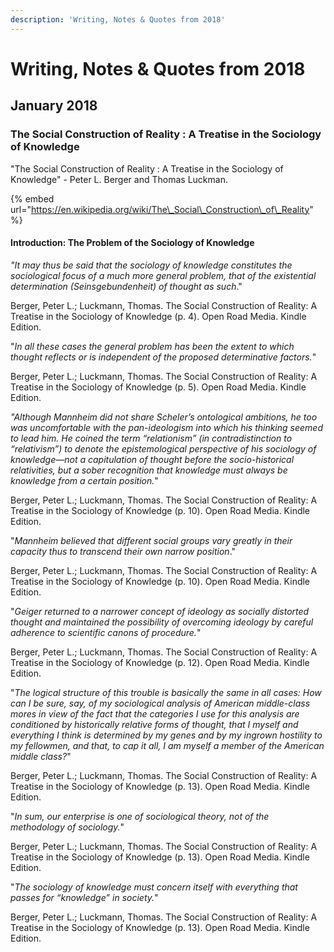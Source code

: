 ```yaml
---
description: 'Writing, Notes & Quotes from 2018'
---
```


# Writing, Notes & Quotes from 2018

## January 2018

### The Social Construction of Reality : A Treatise in the Sociology of Knowledge

"The Social Construction of Reality : A Treatise in the Sociology of Knowledge" - Peter L. Berger and Thomas Luckman.

{% embed url="https://en.wikipedia.org/wiki/The\_Social\_Construction\_of\_Reality" %}

#### Introduction: The Problem of the Sociology of Knowledge

_"It may thus be said that the sociology of knowledge constitutes the sociological focus of a much more general problem, that of the existential determination \(Seinsgebundenheit\) of thought as such_."

Berger, Peter L.; Luckmann, Thomas. The Social Construction of Reality: A Treatise in the Sociology of Knowledge \(p. 4\). Open Road Media. Kindle Edition.

"_In all these cases the general problem has been the extent to which thought reflects or is independent of the proposed determinative factors._"

Berger, Peter L.; Luckmann, Thomas. The Social Construction of Reality: A Treatise in the Sociology of Knowledge \(p. 5\). Open Road Media. Kindle Edition.

_"Although Mannheim did not share Scheler’s ontological ambitions, he too was uncomfortable with the pan-ideologism into which his thinking seemed to lead him. He coined the term “relationism” \(in contradistinction to “relativism”\) to denote the epistemological perspective of his sociology of knowledge—not a capitulation of thought before the socio-historical relativities, but a sober recognition that knowledge must always be knowledge from a certain position._"

Berger, Peter L.; Luckmann, Thomas. The Social Construction of Reality: A Treatise in the Sociology of Knowledge \(p. 10\). Open Road Media. Kindle Edition.

"_Mannheim believed that different social groups vary greatly in their capacity thus to transcend their own narrow position_."

Berger, Peter L.; Luckmann, Thomas. The Social Construction of Reality: A Treatise in the Sociology of Knowledge \(p. 10\). Open Road Media. Kindle Edition.

"_Geiger returned to a narrower concept of ideology as socially distorted thought and maintained the possibility of overcoming ideology by careful adherence to scientific canons of procedure._"

Berger, Peter L.; Luckmann, Thomas. The Social Construction of Reality: A Treatise in the Sociology of Knowledge \(p. 12\). Open Road Media. Kindle Edition.

"_The logical structure of this trouble is basically the same in all cases: How can I be sure, say, of my sociological analysis of American middle-class mores in view of the fact that the categories I use for this analysis are conditioned by historically relative forms of thought, that I myself and everything I think is determined by my genes and by my ingrown hostility to my fellowmen, and that, to cap it all, I am myself a member of the American middle class?_"

Berger, Peter L.; Luckmann, Thomas. The Social Construction of Reality: A Treatise in the Sociology of Knowledge \(p. 13\). Open Road Media. Kindle Edition.

"_In sum, our enterprise is one of sociological theory, not of the methodology of sociology._"

Berger, Peter L.; Luckmann, Thomas. The Social Construction of Reality: A Treatise in the Sociology of Knowledge \(p. 13\). Open Road Media. Kindle Edition.

"_The sociology of knowledge must concern itself with everything that passes for “knowledge” in society._"

Berger, Peter L.; Luckmann, Thomas. The Social Construction of Reality: A Treatise in the Sociology of Knowledge \(p. 13\). Open Road Media. Kindle Edition.





